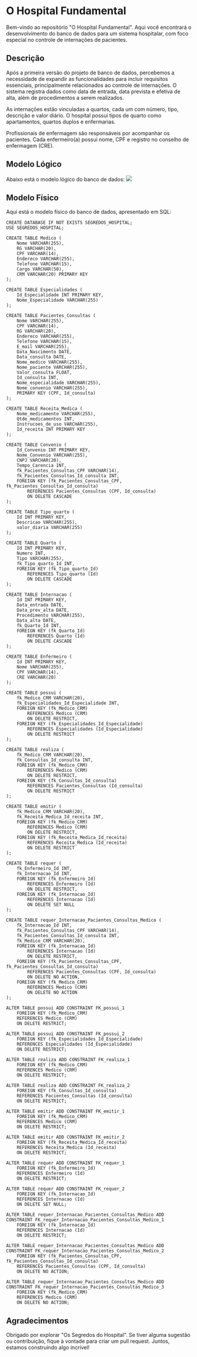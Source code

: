 # O Hospital Fundamental

Bem-vindo ao repositório "O Hospital Fundamental". Aqui você encontrará o desenvolvimento do banco de dados para um sistema hospitalar, com foco especial no controle de internações de pacientes.

## Descrição

Após a primeira versão do projeto de banco de dados, percebemos a necessidade de expandir as funcionalidades para incluir requisitos essenciais, principalmente relacionados ao controle de internações. O sistema registra dados como data de entrada, data prevista e efetiva de alta, além de procedimentos a serem realizados.

As internações estão vinculadas a quartos, cada um com número, tipo, descrição e valor diário. O hospital possui tipos de quarto como apartamentos, quartos duplos e enfermarias.

Profissionais de enfermagem são responsáveis por acompanhar os pacientes. Cada enfermeiro(a) possui nome, CPF e registro no conselho de enfermagem (CRE).

## Modelo Lógico

Abaixo está o modelo lógico do banco de dados:
<img src="https://github.com/AlG1601/Os-Segredos-do-Hospital/blob/main/img%20Modelo%20l%C3%B3gico%20-%20Os%20Segredos%20do%20Hospital.png" />

## Modelo Físico
Aqui está o modelo físico do banco de dados, apresentado em SQL:
``` MySQL
CREATE DATABASE IF NOT EXISTS SEGREDOS_HOSPITAL;
USE SEGREDOS_HOSPITAL;

CREATE TABLE Medico (
    Nome VARCHAR(255),
    RG VARCHAR(20),
    CPF VARCHAR(14),
    Endereco VARCHAR(255),
    Telefone VARCHAR(15),
    Cargo VARCHAR(50),
    CRM VARCHAR(20) PRIMARY KEY
);

CREATE TABLE Especialidades (
    Id_Especialidade INT PRIMARY KEY,
    Nome_Especialidade VARCHAR(255)
);

CREATE TABLE Pacientes_Consultas (
    Nome VARCHAR(255),
    CPF VARCHAR(14),
    RG VARCHAR(20),
    Endereco VARCHAR(255),
    Telefone VARCHAR(15),
    E_mail VARCHAR(255),
    Data_Nascimento DATE,
    Data_consulta DATE,
    Nome_medico VARCHAR(255),
    Nome_paciente VARCHAR(255),
    Valor_consulta FLOAT,
    Id_consulta INT,
    Nome_especialidade VARCHAR(255),
    Nome_convenio VARCHAR(255),
    PRIMARY KEY (CPF, Id_consulta)
);

CREATE TABLE Receita_Medica (
    Nome_medicamento VARCHAR(255),
    Qtde_medicamentos INT,
    Instrucoes_de_uso VARCHAR(255),
    Id_receita INT PRIMARY KEY
);

CREATE TABLE Convenio (
    Id_Convenio INT PRIMARY KEY,
    Nome_Convenio VARCHAR(255),
    CNPJ VARCHAR(20),
    Tempo_Carencia INT,
    fk_Pacientes_Consultas_CPF VARCHAR(14),
    fk_Pacientes_Consultas_Id_consulta INT,
    FOREIGN KEY (fk_Pacientes_Consultas_CPF, fk_Pacientes_Consultas_Id_consulta)
        REFERENCES Pacientes_Consultas (CPF, Id_consulta)
        ON DELETE CASCADE
);

CREATE TABLE Tipo_quarto (
    Id INT PRIMARY KEY,
    Descricao VARCHAR(255),
    valor_diaria VARCHAR(255)
);

CREATE TABLE Quarto (
    Id INT PRIMARY KEY,
    Numero INT,
    Tipo VARCHAR(255),
    fk_Tipo_quarto_Id INT,
    FOREIGN KEY (fk_Tipo_quarto_Id)
        REFERENCES Tipo_quarto (Id)
        ON DELETE CASCADE
);

CREATE TABLE Internacao (
    Id INT PRIMARY KEY,
    Data_entrada DATE,
    Data_prev_alta DATE,
    Procedimento VARCHAR(255),
    Data_alta DATE,
    fk_Quarto_Id INT,
    FOREIGN KEY (fk_Quarto_Id)
        REFERENCES Quarto (Id)
        ON DELETE CASCADE
);

CREATE TABLE Enfermeiro (
    Id INT PRIMARY KEY,
    Nome VARCHAR(255),
    CPF VARCHAR(14),
    CRE VARCHAR(20)
);

CREATE TABLE possui (
    fk_Medico_CRM VARCHAR(20),
    fk_Especialidades_Id_Especialidade INT,
    FOREIGN KEY (fk_Medico_CRM)
        REFERENCES Medico (CRM)
        ON DELETE RESTRICT,
    FOREIGN KEY (fk_Especialidades_Id_Especialidade)
        REFERENCES Especialidades (Id_Especialidade)
        ON DELETE RESTRICT
);

CREATE TABLE realiza (
    fk_Medico_CRM VARCHAR(20),
    fk_Consultas_Id_consulta INT,
    FOREIGN KEY (fk_Medico_CRM)
        REFERENCES Medico (CRM)
        ON DELETE RESTRICT,
    FOREIGN KEY (fk_Consultas_Id_consulta)
        REFERENCES Pacientes_Consultas (Id_consulta)
        ON DELETE RESTRICT
);

CREATE TABLE emitir (
    fk_Medico_CRM VARCHAR(20),
    fk_Receita_Medica_Id_receita INT,
    FOREIGN KEY (fk_Medico_CRM)
        REFERENCES Medico (CRM)
        ON DELETE RESTRICT,
    FOREIGN KEY (fk_Receita_Medica_Id_receita)
        REFERENCES Receita_Medica (Id_receita)
        ON DELETE RESTRICT
);

CREATE TABLE requer (
    fk_Enfermeiro_Id INT,
    fk_Internacao_Id INT,
    FOREIGN KEY (fk_Enfermeiro_Id)
        REFERENCES Enfermeiro (Id)
        ON DELETE RESTRICT,
    FOREIGN KEY (fk_Internacao_Id)
        REFERENCES Internacao (Id)
        ON DELETE SET NULL
);

CREATE TABLE requer_Internacao_Pacientes_Consultas_Medico (
    fk_Internacao_Id INT,
    fk_Pacientes_Consultas_CPF VARCHAR(14),
    fk_Pacientes_Consultas_Id_consulta INT,
    fk_Medico_CRM VARCHAR(20),
    FOREIGN KEY (fk_Internacao_Id)
        REFERENCES Internacao (Id)
        ON DELETE RESTRICT,
    FOREIGN KEY (fk_Pacientes_Consultas_CPF, fk_Pacientes_Consultas_Id_consulta)
        REFERENCES Pacientes_Consultas (CPF, Id_consulta)
        ON DELETE NO ACTION,
    FOREIGN KEY (fk_Medico_CRM)
        REFERENCES Medico (CRM)
        ON DELETE NO ACTION
);

ALTER TABLE possui ADD CONSTRAINT FK_possui_1
    FOREIGN KEY (fk_Medico_CRM)
    REFERENCES Medico (CRM)
    ON DELETE RESTRICT;

ALTER TABLE possui ADD CONSTRAINT FK_possui_2
    FOREIGN KEY (fk_Especialidades_Id_Especialidade)
    REFERENCES Especialidades (Id_Especialidade)
    ON DELETE RESTRICT;

ALTER TABLE realiza ADD CONSTRAINT FK_realiza_1
    FOREIGN KEY (fk_Medico_CRM)
    REFERENCES Medico (CRM)
    ON DELETE RESTRICT;

ALTER TABLE realiza ADD CONSTRAINT FK_realiza_2
    FOREIGN KEY (fk_Consultas_Id_consulta)
    REFERENCES Pacientes_Consultas (Id_consulta)
    ON DELETE RESTRICT;

ALTER TABLE emitir ADD CONSTRAINT FK_emitir_1
    FOREIGN KEY (fk_Medico_CRM)
    REFERENCES Medico (CRM)
    ON DELETE RESTRICT;

ALTER TABLE emitir ADD CONSTRAINT FK_emitir_2
    FOREIGN KEY (fk_Receita_Medica_Id_receita)
    REFERENCES Receita_Medica (Id_receita)
    ON DELETE RESTRICT;

ALTER TABLE requer ADD CONSTRAINT FK_requer_1
    FOREIGN KEY (fk_Enfermeiro_Id)
    REFERENCES Enfermeiro (Id)
    ON DELETE RESTRICT;

ALTER TABLE requer ADD CONSTRAINT FK_requer_2
    FOREIGN KEY (fk_Internacao_Id)
    REFERENCES Internacao (Id)
    ON DELETE SET NULL;

ALTER TABLE requer_Internacao_Pacientes_Consultas_Medico ADD CONSTRAINT FK_requer_Internacao_Pacientes_Consultas_Medico_1
    FOREIGN KEY (fk_Internacao_Id)
    REFERENCES Internacao (Id)
    ON DELETE RESTRICT;

ALTER TABLE requer_Internacao_Pacientes_Consultas_Medico ADD CONSTRAINT FK_requer_Internacao_Pacientes_Consultas_Medico_2
    FOREIGN KEY (fk_Pacientes_Consultas_CPF, fk_Pacientes_Consultas_Id_consulta)
    REFERENCES Pacientes_Consultas (CPF, Id_consulta)
    ON DELETE NO ACTION;

ALTER TABLE requer_Internacao_Pacientes_Consultas_Medico ADD CONSTRAINT FK_requer_Internacao_Pacientes_Consultas_Medico_3
    FOREIGN KEY (fk_Medico_CRM)
    REFERENCES Medico (CRM)
    ON DELETE NO ACTION;
```

## Agradecimentos
Obrigado por explorar "Os Segredos do Hospital". Se tiver alguma sugestão ou contribuição, fique à vontade para criar um pull request. Juntos, estamos construindo algo incrível!
